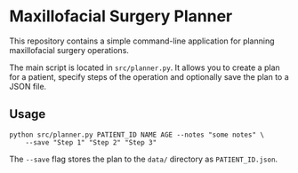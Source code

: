 # Maxillofacial Surgery Planner

This repository contains a simple command-line application for planning maxillofacial surgery operations.

The main script is located in `src/planner.py`. It allows you to create a plan for a patient, specify steps of the operation and optionally save the plan to a JSON file.

## Usage

```
python src/planner.py PATIENT_ID NAME AGE --notes "some notes" \
    --save "Step 1" "Step 2" "Step 3"
```

The `--save` flag stores the plan to the `data/` directory as `PATIENT_ID.json`.
